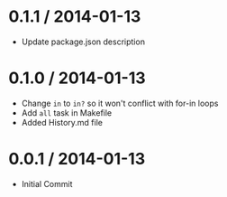 0.1.1 / 2014-01-13
==================

* Update package.json description

0.1.0 / 2014-01-13
==================

* Change `in` to `in?` so it won't conflict with for-in loops
* Add `all` task in Makefile
* Added History.md file


0.0.1 / 2014-01-13
==================

* Initial Commit
